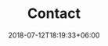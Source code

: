 ---
title: "Contact"
date: 2018-07-12T18:19:33+06:00
bg_image: images/background/page-title.jpg
description : "This is meta description"
layout: "contact"

############################ Contact information ############################
contact_info:
- name: "mobile"
  icon: "ti-mobile"
  content: "+49(0)7031 714 66 55"
  
- name: "mail"
  icon: "ti-email"
  content: "contact@bws-emtech.com"
  
- name: "location"
  icon: "ti-map-alt"
  content: "Otto-Lilienthal-Str. 36 <br> 71034 Böblingen"
---